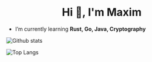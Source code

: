 <h1 align="center">Hi 👋, I'm Maxim</h1>

- I’m currently learning **Rust, Go, Java, Cryptography**

![Github stats](https://github-readme-stats.vercel.app/api?username=ForestHat&theme=vue-dark&show_icons=true&rank_icon=github)

![Top Langs](https://github-readme-stats.vercel.app/api/top-langs/?username=ForestHat&theme=vue-dark)
